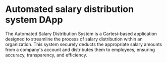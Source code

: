 # Automated salary distribution system DApp

The Automated Salary Distribution System is a Cartesi-based application designed to streamline the process of salary distribution within an organization. This system securely deducts the appropriate salary amounts from a company's account and distributes them to employees, ensuring accuracy, transparency, and efficiency.
